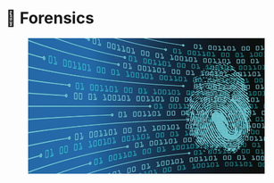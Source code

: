 # 🥟 Forensics

<figure><img src="../../../.gitbook/assets/image (10) (1) (1) (1).png" alt=""><figcaption></figcaption></figure>

